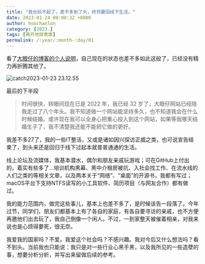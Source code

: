 ```yaml
---
title: "我也玩不起了，差不多到了头，终究要回线下生活。"
date: 2023-01-24 00:00:32 +0800
author: hoochanlon
category: [2023.]
tags: [离开地球表面]
permalink: /:year/:month-:day/01
---
```


看了[大眼仔的博客的个人说明](http://www.dayanzai.me/about)，自己现在的状态也差不多如此这般了，已经没有精力再折腾其他了。

![catch2023-01-23 23.12.55](https://cdn.jsdelivr.net/gh/hoochanlon/ihs-simple/AQUICK/catch2023-01-23%2023.12.55.png)

最后的下半段

> 时间很快，转眼间现在已是 2022 年，我已经 32 岁了，大眼仔网站已经陪我走过了八个年头。我不知道做一个网站能坚持多久，也不知道我会在什么时候结婚。或许现在我可以全身心把重心投入到这个网站，如果等我哪天结婚生子了，我不清楚我还能不能把它做的更好。

我差不多27了，我的一些IT整活，又或是诸如因兴探访正威之类，也可说宣告结束了，到头来还是回归于线下过起本就普普通通的生活。

<!-- more -->

线上论坛及流媒体，我基本潜水，偶尔和朋友亲戚玩游戏；可在GitHub上付出的，着实有些多了...培训机构黑幕、黑中介租房被坑、入社会找工作、在流水线的人们之类的等相关文章，以及两本关于“网络”、“桌面”的开源书，我都有写过；macOS平台下支持NTFS读写的小工具软件、简历项目（与网友合作）都有做过。

我的能力范围内，做完这些事儿，基本上也差不多了，是时候该告一段落了。今年过节，同学们、朋友们都基本上有了各自的家庭，有各自要寻访的亲戚，也不方便再邀他们出去玩了，我自己倒像一个闲人。不过，一到家整天被催着相亲，对我来说也是心烦得要死，很无奈。

我爱我的国家吗？不爱。我爱这个社会吗？不感兴趣。我对今后又什么想法吗？看不到头。当前我也只能说：我只是对一些行业心黑手黑，以及我所见的一些造孽的事，想要分析分析，并写出来留做后续的参考。
